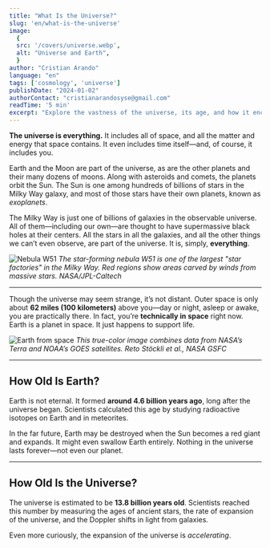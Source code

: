 ```yaml
---
title: "What Is the Universe?"
slug: 'en/what-is-the-universe'
image:
  {
  src: '/covers/universe.webp',
  alt: "Universe and Earth",
  }
author: "Cristian Arando"
language: "en"
tags: ['cosmology', 'universe']
publishDate: "2024-01-02"
authorContact: "cristianarandosyse@gmail.com"
readTime: '5 min'
excerpt: "Explore the vastness of the universe, its age, and how it encompasses everything from Earth to distant galaxies."
---
```


**The universe is everything.** It includes all of space, and all the matter and energy that space contains. It even includes time itself—and, of course, it includes you.

Earth and the Moon are part of the universe, as are the other planets and their many dozens of moons. Along with asteroids and comets, the planets orbit the Sun. The Sun is one among hundreds of billions of stars in the Milky Way galaxy, and most of those stars have their own planets, known as _exoplanets_.

The Milky Way is just one of billions of galaxies in the observable universe. All of them—including our own—are thought to have supermassive black holes at their centers. All the stars in all the galaxies, and all the other things we can’t even observe, are part of the universe. It is, simply, **everything**.

![Nebula W51](https://assets.science.nasa.gov/dynamicimage/assets/science/astro/exo-explore/internal_resources/1763/image_of_nebula_W51.jpeg?w=1600&h=900&fit=clip&crop=faces,focalpoint)
_The star-forming nebula W51 is one of the largest "star factories" in the Milky Way. Red regions show areas carved by winds from massive stars. NASA/JPL-Caltech_

---

Though the universe may seem strange, it’s not distant. Outer space is only about **62 miles (100 kilometers)** above you—day or night, asleep or awake, you are practically there. In fact, you’re **technically in space** right now. Earth is a planet in space. It just happens to support life.

![Earth from space](https://assets.science.nasa.gov/dynamicimage/assets/science/astro/exo-explore/internal_resources/1764/true_color_image_of_Earth.jpeg?w=1999&h=1999&fit=clip&crop=faces,focalpoint)
_This true-color image combines data from NASA’s Terra and NOAA’s GOES satellites. Reto Stöckli et al., NASA GSFC_

---

## How Old Is Earth?

Earth is not eternal. It formed **around 4.6 billion years ago**, long after the universe began. Scientists calculated this age by studying radioactive isotopes on Earth and in meteorites.

In the far future, Earth may be destroyed when the Sun becomes a red giant and expands. It might even swallow Earth entirely. Nothing in the universe lasts forever—not even our planet.

---

## How Old Is the Universe?

The universe is estimated to be **13.8 billion years old**. Scientists reached this number by measuring the ages of ancient stars, the rate of expansion of the universe, and the Doppler shifts in light from galaxies.

Even more curiously, the expansion of the universe is _accelerating_.
